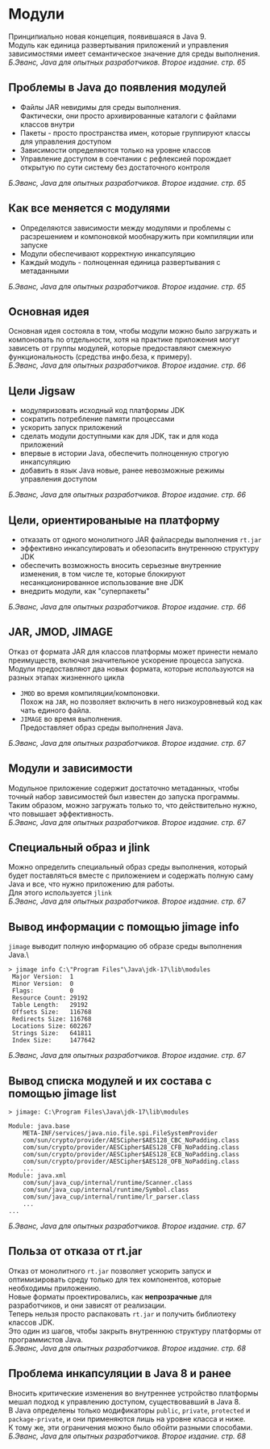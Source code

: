 # Модули
Принципиально новая концепция, появившаяся в Java 9.\
Модуль как единица развертывания приложений и управления зависимостями имеет семантическое значение для среды выполнения.\
_Б.Эванс, Java для опытных разработчиков. Второе издание. стр. 65_

## Проблемы в Java до появления модулей
- Файлы JAR невидимы для среды выполнения.\
Фактически, они просто архивированные каталоги с файлами классов внутри
- Пакеты - просто пространства имен, которые группируют классы для управления доступом
- Зависимости определяются только на уровне классов
- Управление доступом в соечтании с рефлексией порождает открытую по сути систему без достаточного контроля

_Б.Эванс, Java для опытных разработчиков. Второе издание. стр. 65_

## Как все меняется с модулями
- Определяются зависимости между модулями и проблемы с расзрешением и компоновкой мообнаружить при компиляции или запуске
- Модули обеспечивают корректную инкапсуляцию
- Каждый модуль - полноценная единица развертывания с метаданными

_Б.Эванс, Java для опытных разработчиков. Второе издание. стр. 65_

## Основная идея
Основная идея состояла в том, чтобы модули можно было загружать и компоновать по отдельности, хотя на практике приложения могут зависеть от группы модулей, которые предоставляют смежную функциональность (средства инфо.беза, к примеру).\
_Б.Эванс, Java для опытных разработчиков. Второе издание. стр. 66_

## Цели Jigsaw
- модуляризовать исходный код платформы JDK
- сократить потребление памяти процессами
- ускорить запуск приложений
- сделать модули доступными как для JDK, так и для кода приложений
- впервые в истории Java, обеспечить полноценную строгую инкапсуляцию
- добавить в язык Java новые, ранее невозможные режимы управления доступом

_Б.Эванс, Java для опытных разработчиков. Второе издание. стр. 66_

## Цели, ориентированыые на платформу
- отказать от одного монолитного JAR файласреды выполнения `rt.jar`
- эффективно инкапсулировать и обезопасить внутреннюю структуру JDK
- обеспечить возможность вносить серьезные внутренние изменения, в том числе те, которые блокируют несанкционированное использование вне JDK
- внедрить модули, как "суперпакеты"

_Б.Эванс, Java для опытных разработчиков. Второе издание. стр. 66_

## JAR, JMOD, JIMAGE
Отказ от формата JAR для классов платформы может принести немало преимуществ, включая значительное ускорение процесса запуска.\
Модули предоставляют два новых формата, которые используются на разных этапах жизненного цикла
- `JMOD` во время компиляции/компоновки.\
Похож на `JAR`, но позволяет включить в него низкоуровневый код как чать единого файла.
- `JIMAGE` во время выполнения.\
Предоставляет образ среды выполнения Java.

_Б.Эванс, Java для опытных разработчиков. Второе издание. стр. 67_

## Модули и зависимости
Модульное приложение содержит достаточно метаданных, чтобы точный набор зависимостей был известен до запуска программы.\
Таким образом, можно загружать только то, что действительно нужно, что повышает эффективность.\
_Б.Эванс, Java для опытных разработчиков. Второе издание. стр. 67_

## Специальный образ и jlink
Можно определить специальный образ среды выполнения, который будет поставляться вместе с приложением и содержать полную саму Java и все, что нужно приложению для работы.\
Для этого используется `jlink`\
_Б.Эванс, Java для опытных разработчиков. Второе издание. стр. 67_

## Вывод информации с помощью jimage info
`jimage` выводит полную информацию об образе среды выполнения Java.\
```shell
> jimage info C:\"Program Files"\Java\jdk-17\lib\modules
 Major Version:  1
 Minor Version:  0
 Flags:          0
 Resource Count: 29192
 Table Length:   29192
 Offsets Size:   116768
 Redirects Size: 116768
 Locations Size: 602267
 Strings Size:   641811
 Index Size:     1477642
```
_Б.Эванс, Java для опытных разработчиков. Второе издание. стр. 67_

## Вывод списка модулей и их состава с помощью jimage list
```shell
> jimage: C:\Program Files\Java\jdk-17\lib\modules

Module: java.base
    META-INF/services/java.nio.file.spi.FileSystemProvider
    com/sun/crypto/provider/AESCipher$AES128_CBC_NoPadding.class
    com/sun/crypto/provider/AESCipher$AES128_CFB_NoPadding.class
    com/sun/crypto/provider/AESCipher$AES128_ECB_NoPadding.class
    com/sun/crypto/provider/AESCipher$AES128_OFB_NoPadding.class
    ...
Module: java.xml
    com/sun/java_cup/internal/runtime/Scanner.class
    com/sun/java_cup/internal/runtime/Symbol.class
    com/sun/java_cup/internal/runtime/lr_parser.class
    ...
...    
```
_Б.Эванс, Java для опытных разработчиков. Второе издание. стр. 67_

## Польза от отказа от rt.jar
Отказ от монолитного `rt.jar` позволяет ускорить запуск и оптимизировать среду только для тех компонентов, которые необходимы приложению.\
Новые форматы проектировались, как **непрозрачные** для разработчиков, и они зависят от реализации.\
Теперь нельзя просто распаковать `rt.jar` и получить библиотеку классов JDK.\
Это один из шагов, чтобы закрыть внутреннюю структуру платформы от программистов Java.\
_Б.Эванс, Java для опытных разработчиков. Второе издание. стр. 68_

## Проблема инкапсуляции в Java 8 и ранее
Вносить критические изменения во внутреннее устройство платформы мешал подход к управлению доступом, существовавший в Java 8.\
В Java определены только модификаторы `public`, `private`, `protected` и `package-private`, и они применяются лишь на уровне класса и ниже.\
К тому же, эти ограничения можно было обойти разными способами.\
_Б.Эванс, Java для опытных разработчиков. Второе издание. стр. 68_
